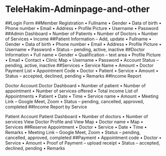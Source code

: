 # TeleHakim-Adminpage-and-other

##Login Form
##Member Registration
•	Fullname
•	Gender
•	Data of birth
•	Phone number
•	Email
•	Address
•	Profile Picture
•	Username
•	Password
##Admin Dashboard
•	Number of Patients
•	Number of Doctors
•	Number of Services
•	Income
##Patient Information – Add, update
•	Fullname
•	Gender
•	Data of birth
•	Phone number
•	Email
•	Address
•	Profile Picture
•	Username
•	Password
•	Status – pending, active, inactive
##Doctor Information
•	Full name
•	Gender
•	Qualification – text area
•	Profile Picture
•	Email
•	Contact
•	Clinic Map
•	Username
•	Password
•	Account Status – pending, active, inactive
##Services
•	Service Name
•	Amount
•	Doctor
Payment List
•	Appointment Code
•	Doctor
•	Patient
•	Service
•	Amount
•	Status – accepted, declined, pending
•	Remarks
##Income Report
 
 
Doctor Account
Doctor Dashboard
•	Number of patient
•	Number of appointment
•	Number of services offered
•	Total income
List of Appointments 
•	Patient
•	Date
•	Time
•	Service name
•	Amount
•	Meeting Link – Google Meet, Zoom
•	Status – pending, cancelled, approved, completed
##Income Report by Service
 
 
Patient Account
Patient Dashboard
•	Number of doctors
•	Number of services
View Doctor Profile and View Map
•	Doctor name
•	Map
•	Services
##Reserve Appointment
•	Doctor
•	Service
•	Date
•	Time
•	Remarks
•	Meeting Link – Google Meet, Zoom
•	Status – pending, cancelled, approved, completed
##Payment
•	Appointment code
•	Doctor
•	Service
•	Amount
•	Proof of Payment – upload receipt
•	Status – accepted, declined, pending
•	Remarks





